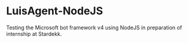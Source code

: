 # LuisAgent-NodeJS
Testing the Microsoft bot framework v4 using NodeJS in preparation of internship at Stardekk.
